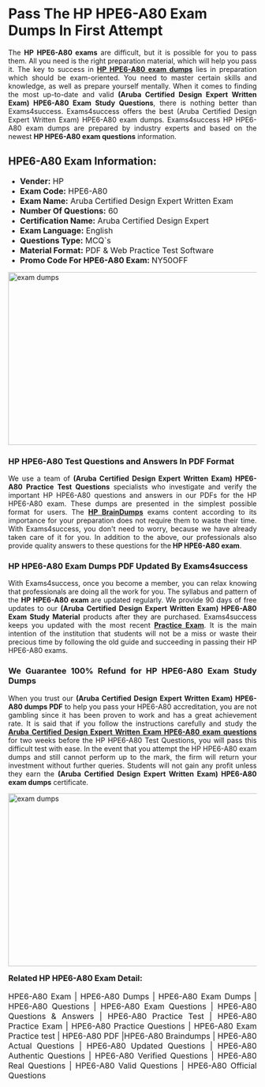 <h1><strong><strong>Pass The HP HPE6-A80 Exam Dumps In First Attempt</strong></strong></h1> <p style="text-align:justify">The <strong>HP HPE6-A80 exams</strong> are difficult, but it is possible for you to pass them. All you need is the right preparation material, which will help you pass it. The key to success in <a href="https://www.exams4success.com/hp/hpe6-a80-pdf-exam-dumps"><strong>HP HPE6-A80 exam dumps</strong></a> lies in preparation which should be exam-oriented. You need to master certain skills and knowledge, as well as prepare yourself mentally. When it comes to finding the most up-to-date and valid <strong>(Aruba Certified Design Expert Written Exam) HPE6-A80 Exam Study Questions</strong>, there is nothing better than Exams4success. Exams4success offers the best (Aruba Certified Design Expert Written Exam) HPE6-A80 exam dumps. Exams4success HP HPE6-A80 exam dumps are prepared by industry experts and based on the newest <strong>HP HPE6-A80 exam questions</strong> information.</p> <h2><strong><strong>HPE6-A80 Exam Information:</strong></strong></h2> <ul> <li><span style="font-size:16px"><strong>Vender:</strong> HP</span></li> <li><span style="font-size:16px"><strong>Exam Code:</strong> HPE6-A80</span></li> <li><span style="font-size:16px"><strong>Exam Name:</strong> Aruba Certified Design Expert Written Exam</span></li> <li><span style="font-size:16px"><strong>Number Of Questions:</strong> 60</span></li> <li><span style="font-size:16px"><strong>Certification Name:</strong> Aruba Certified Design Expert</span></li> <li><span style="font-size:16px"><strong>Exam Language:</strong> English</span></li> <li><span style="font-size:16px"><strong>Questions Type:</strong> MCQ`s</span></li> <li><span style="font-size:16px"><strong>Material Format:</strong> PDF & Web Practice Test Software</span></li> <li><span style="font-size:16px"><strong>Promo Code For HPE6-A80 Exam: </strong>NY50OFF</span></li> </ul> <p><a href="https://www.exams4success.com/hp/hpe6-a80-pdf-exam-dumps" rel="no-follow"><img alt="exam dumps" src="https://www.certcollections.com/uploads/content/infrist1.png" style="height:350px; width:750px" /></a></p> <h3><strong>HP HPE6-A80 Test Questions and Answers In PDF Format</strong></h3> <p style="text-align:justify">We use a team of <strong>(Aruba Certified Design Expert Written Exam) HPE6-A80 Practice Test Questions</strong> specialists who investigate and verify the important HP HPE6-A80 questions and answers in our PDFs for the HP HPE6-A80 exam. These dumps are presented in the simplest possible format for users. The <a href="https://www.exams4success.com/hp-exam-dumps"><strong>HP BrainDumps</strong></a> exams content according to its importance for your preparation does not require them to waste their time. With Exams4success, you don't need to worry, because we have already taken care of it for you. In addition to the above, our professionals also provide quality answers to these questions for the<strong> HP HPE6-A80 exam</strong>.</p> <h3><strong> HP HPE6-A80 Exam Dumps PDF Updated By Exams4success</strong></h3> <p style="text-align:justify">With Exams4success, once you become a member, you can relax knowing that professionals are doing all the work for you. The syllabus and pattern of the <strong>HP HPE6-A80 exam </strong>are updated regularly. We provide 90 days of free updates to our <strong>(Aruba Certified Design Expert Written Exam) HPE6-A80 Exam Study Material</strong> products after they are purchased. Exams4success keeps you updated with the most recent <a href="https://www.exams4success.com/"><strong>Practice Exam</strong></a>. It is the main intention of the institution that students will not be a miss or waste their precious time by following the old guide and succeeding in passing their HP HPE6-A80 exams.</p> <h3 style="text-align:justify"><strong>We Guarantee 100% Refund for HP HPE6-A80 Exam Study Dumps</strong></h3> <p style="text-align:justify">When you trust our <strong>(Aruba Certified Design Expert Written Exam) HPE6-A80 dumps PDF</strong> to help you pass your HPE6-A80 accreditation, you are not gambling since it has been proven to work and has a great achievement rate. It is said that if you follow the instructions carefully and study the <a href="https://www.exams4success.com/hp/hpe6-a80-pdf-exam-dumps"><strong>Aruba Certified Design Expert Written Exam HPE6-A80 exam questions</strong></a> for two weeks before the HP HPE6-A80 Test Questions, you will pass this difficult test with ease. In the event that you attempt the HP HPE6-A80 exam dumps and still cannot perform up to the mark, the firm will return your investment without further queries. Students will not gain any profit unless they earn the <strong>(Aruba Certified Design Expert Written Exam) HPE6-A80 exam dumps</strong> certificate.</p> <p style="text-align:justify"><a href="https://www.exams4success.com/hp/hpe6-a80-pdf-exam-dumps" rel="no-follow"><img alt="exam dumps" src="https://www.certcollections.com/uploads/content/free_demo1.png" style="height:350px; width:750px" /></a></p> <p style="text-align:justify"><span style="font-size:16px"><strong>Related HP HPE6-A80 Exam Detail:</strong></span><br /> <br /> <span style="font-size:16px">HPE6-A80 Exam | HPE6-A80 Dumps | HPE6-A80 Exam Dumps | HPE6-A80 Questions | HPE6-A80 Exam Questions | HPE6-A80 Questions & Answers | HPE6-A80 Practice Test | HPE6-A80 Practice Exam | HPE6-A80 Practice Questions | HPE6-A80 Exam Practice test | HPE6-A80 PDF |HPE6-A80 Braindumps | HPE6-A80 Actual Questions | HPE6-A80 Updated Questions | HPE6-A80 Authentic Questions | HPE6-A80 Verified Questions | HPE6-A80 Real Questions | HPE6-A80 Valid Questions | HPE6-A80 Official Questions</span></p>
